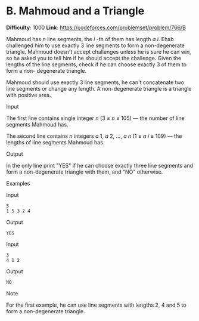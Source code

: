 # B. Mahmoud and a Triangle 
**Difficulty**: 1000 
**Link**: https://codeforces.com/problemset/problem/766/B

Mahmoud has _n_ line segments, the _i_ -th of them has length _a_ _i_. Ehab
challenged him to use exactly 3 line segments to form a non-degenerate
triangle. Mahmoud doesn't accept challenges unless he is sure he can win, so
he asked you to tell him if he should accept the challenge. Given the lengths
of the line segments, check if he can choose exactly 3 of them to form a non-
degenerate triangle.

Mahmoud should use exactly 3 line segments, he can't concatenate two line
segments or change any length. A non-degenerate triangle is a triangle with
positive area.

Input

The first line contains single integer _n_ (3 ≤  _n_ ≤ 105) — the number of
line segments Mahmoud has.

The second line contains _n_ integers _a_ 1,  _a_ 2, ...,  _a_ _n_ (1 ≤  _a_
_i_ ≤ 109) — the lengths of line segments Mahmoud has.

Output

In the only line print "YES" if he can choose exactly three line segments and
form a non-degenerate triangle with them, and "NO" otherwise.

Examples

Input

    
    
    5  
    1 5 3 2 4  
    

Output

    
    
    YES  
    

Input

    
    
    3  
    4 1 2  
    

Output

    
    
    NO  
    

Note

For the first example, he can use line segments with lengths 2, 4 and 5 to
form a non-degenerate triangle.

